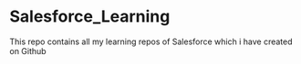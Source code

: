 # Salesforce_Learning
This repo contains all my learning repos of Salesforce which i have created on Github
